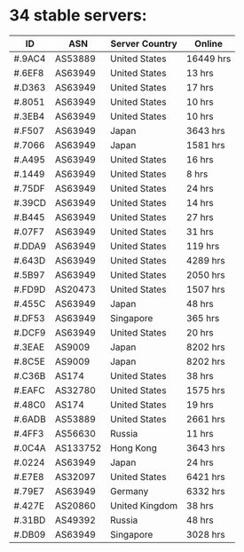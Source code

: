 # 34 stable servers:

| ID | ASN | Server Country | Online |
| ------ | ------ | ------ | ------ |
| #.9AC4 | AS53889 | United States | 16449 hrs |
| #.6EF8 | AS63949 | United States | 13 hrs |
| #.D363 | AS63949 | United States | 17 hrs |
| #.8051 | AS63949 | United States | 10 hrs |
| #.3EB4 | AS63949 | United States | 10 hrs |
| #.F507 | AS63949 | Japan | 3643 hrs |
| #.7066 | AS63949 | Japan | 1581 hrs |
| #.A495 | AS63949 | United States | 16 hrs |
| #.1449 | AS63949 | United States | 8 hrs |
| #.75DF | AS63949 | United States | 24 hrs |
| #.39CD | AS63949 | United States | 14 hrs |
| #.B445 | AS63949 | United States | 27 hrs |
| #.07F7 | AS63949 | United States | 31 hrs |
| #.DDA9 | AS63949 | United States | 119 hrs |
| #.643D | AS63949 | United States | 4289 hrs |
| #.5B97 | AS63949 | United States | 2050 hrs |
| #.FD9D | AS20473 | United States | 1507 hrs |
| #.455C | AS63949 | Japan | 48 hrs |
| #.DF53 | AS63949 | Singapore | 365 hrs |
| #.DCF9 | AS63949 | United States | 20 hrs |
| #.3EAE | AS9009 | Japan | 8202 hrs |
| #.8C5E | AS9009 | Japan | 8202 hrs |
| #.C36B | AS174 | United States | 38 hrs |
| #.EAFC | AS32780 | United States | 1575 hrs |
| #.48C0 | AS174 | United States | 19 hrs |
| #.6ADB | AS53889 | United States | 2661 hrs |
| #.4FF3 | AS56630 | Russia | 11 hrs |
| #.0C4A | AS133752 | Hong Kong | 3643 hrs |
| #.0224 | AS63949 | Japan | 24 hrs |
| #.E7E8 | AS32097 | United States | 6421 hrs |
| #.79E7 | AS63949 | Germany | 6332 hrs |
| #.427E | AS20860 | United Kingdom | 38 hrs |
| #.31BD | AS49392 | Russia | 48 hrs |
| #.DB09 | AS63949 | Singapore | 3028 hrs |

